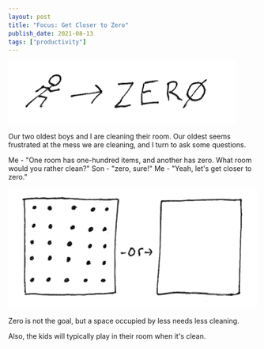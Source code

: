 ```yaml
---
layout: post
title: "Focus: Get Closer to Zero"
publish_date: 2021-08-13
tags: ["productivity"]
---
```


![closer to zero](./closer-to-zero.png)

Our two oldest boys and I are cleaning their room. Our oldest seems frustrated at the mess we are cleaning, and I turn to ask some questions.

Me - "One room has one-hundred items, and another has zero. What room would you rather clean?"
Son - "zero, sure!"
Me - "Yeah, let's get closer to zero."

![many or zero](./many-or-zero.png)

Zero is not the goal, but a space occupied by less needs less cleaning.

Also, the kids will typically play in their room when it's clean.
